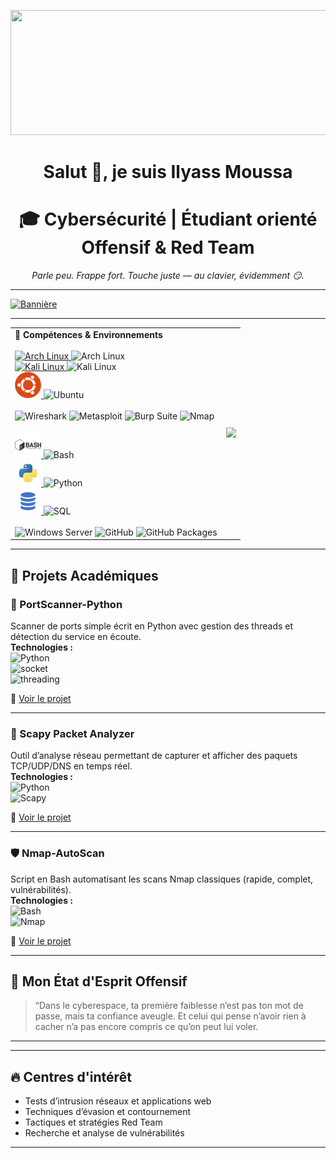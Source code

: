 <p align="center">
  <img src="Vidéo sans titre ‐ Réalisée avec Clipchamp.gif" width="800" height="200" />
</p>

<h1 align="center">Salut 👋, je suis Ilyass Moussa</h1>

<div align="center">
  <h1>🎓 Cybersécurité | Étudiant orienté Offensif & Red Team</h1>
  <p><em>Parle peu. Frappe fort. Touche juste — au clavier, évidemment 😏.</em></p>
</div>

---

[![Bannière](https://user-images.githubusercontent.com/79813703/224882534-09d61d4f-f019-45af-819c-918c8a1d3b83.gif)](https://github.com/ilyass-moussa) 

---

<table>
  <tr>
    <td>
      <strong>🔧 Compétences & Environnements</strong>
      <br><br>
      <a href="https://www.archlinux.org/">
        <img alt="Arch Linux" title="Arch Linux" src="https://github.com/cheesits456/cheesits456/raw/master/icons/arch.png" height="42" />
      </a>
      <img alt="Arch Linux" src="https://img.shields.io/badge/-Arch_Linux-1793D1?logo=arch-linux&logoColor=white" />
      <br>
      <a href="https://www.kali.org/">
        <img alt="Kali Linux" title="Kali Linux" src="https://upload.wikimedia.org/wikipedia/commons/2/2b/Kali-dragon-icon.svg" height="42" />
      </a>
      <img alt="Kali Linux" src="https://img.shields.io/badge/-Kali_Linux-557C94?logo=kali-linux&logoColor=white" />
      <br>
      <a href="https://ubuntu.com/">
        <img alt="Ubuntu" title="Ubuntu" src="https://raw.githubusercontent.com/github/explore/80688e429a7d4ef2fca1e82350fe8e3517d3494d/topics/ubuntu/ubuntu.png" height="42" />
      </a>
      <img alt="Ubuntu" src="https://img.shields.io/badge/-Ubuntu-E95420?logo=ubuntu&logoColor=white" />
      <br><br>
      <img alt="Wireshark" src="https://img.shields.io/badge/-Wireshark-1679A7?logo=wireshark&logoColor=white" />
      <img alt="Metasploit" src="https://img.shields.io/badge/-Metasploit-FF0000?logo=metasploit&logoColor=white" />
      <img alt="Burp Suite" src="https://img.shields.io/badge/-Burp_Suite-F47C20?logo=burp-suite&logoColor=white" />
      <img alt="Nmap" src="https://img.shields.io/badge/-Nmap-4F5D95?logo=nmap&logoColor=white" />
      <br><br>
      <a href="https://www.gnu.org/software/bash/">
        <img alt="Bash" title="Bash" src="https://raw.githubusercontent.com/github/explore/master/topics/bash/bash.png" height="42" />
      </a>
      <img alt="Bash" src="https://img.shields.io/badge/-Bash-121011?logo=gnu-bash&logoColor=white" />
      <br>
      <a href="https://www.python.org/">
        <img alt="Python" title="Python" src="https://raw.githubusercontent.com/github/explore/master/topics/python/python.png" height="42" />
      </a>
      <img alt="Python" src="https://img.shields.io/badge/-Python-3776AB?logo=python&logoColor=white" />
      <br>
      <a href="https://www.mysql.com/">
        <img alt="SQL" title="SQL" src="https://raw.githubusercontent.com/github/explore/master/topics/sql/sql.png" height="42" />
      </a>
      <img alt="SQL" src="https://img.shields.io/badge/-SQL-4479A1?logo=mysql&logoColor=white" />
      <br><br>
      <img alt="Windows Server" src="https://img.shields.io/badge/-Windows_Server-0078D6?logo=windows&logoColor=white" />
      <img alt="GitHub" src="https://img.shields.io/badge/-GitHub-181717?logo=github&logoColor=white" />
      <img alt="GitHub Packages" src="https://img.shields.io/badge/-GitHub_Packages-24292E?logo=github&logoColor=white" />
    </td>
    <td>
      <img src=" https://media.giphy.com/media/l0MYt5jPR6QX5pnqM/giphy.gif" width="150" />
    </td>
  </tr>
</table>





---

## 🚀 Projets Académiques 

### 🔎 PortScanner-Python  
Scanner de ports simple écrit en Python avec gestion des threads et détection du service en écoute.  
**Technologies :**  
![Python](https://img.shields.io/badge/Python-3776AB)   
![socket](https://img.shields.io/badge/socket-5C94FB)   
![threading](https://img.shields.io/badge/threading-4B8F75) 

🔗 [Voir le projet](https://github.com/ilyass-moussa/PortScanner-Python)


---

### 📡 Scapy Packet Analyzer
Outil d’analyse réseau permettant de capturer et afficher des paquets TCP/UDP/DNS en temps réel.  
**Technologies :**  
![Python](https://img.shields.io/badge/Python-3776AB)   
![Scapy](https://img.shields.io/badge/Scapy-3A8FCD) 

🔗 [Voir le projet](https://github.com/ilyass-moussa/Scapy-Packet-Analyzer)


---

### 🛡️ Nmap-AutoScan
Script en Bash automatisant les scans Nmap classiques (rapide, complet, vulnérabilités).  
**Technologies :**  
![Bash](https://img.shields.io/badge/Bash-4EAA25)   
![Nmap](https://img.shields.io/badge/Nmap-4F5D95) 

🔗 [Voir le projet](https://github.com/ilyass-moussa/Nmap-AutoScan)

---

## 🧠 Mon État d'Esprit Offensif

> “Dans le cyberespace, ta première faiblesse n’est pas ton mot de passe, mais ta confiance aveugle. 
Et celui qui pense n’avoir rien à cacher n’a pas encore compris ce qu’on peut lui voler.


---


---

## 🔥 Centres d'intérêt  
- Tests d’intrusion réseaux et applications web  
- Techniques d’évasion et contournement  
- Tactiques et stratégies Red Team  
- Recherche et analyse de vulnérabilités  

---
